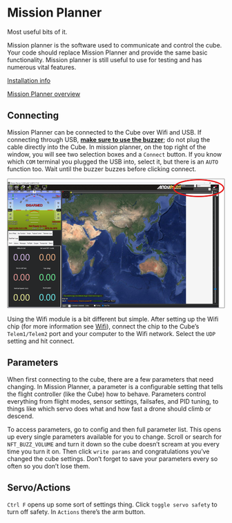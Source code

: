# Mission Planner

Most useful bits of it.

Mission planner is the software used to communicate and control the cube. Your code should replace Mission Planner and provide the same basic functionality. Mission planner is still useful to use for testing and has numerous vital features.

[Installation info](https://ardupilot.org/planner/docs/mission-planner-installation.html)

[Mission Planner overview](https://ardupilot.org/planner/docs/mission-planner-overview.html)

## Connecting
Mission Planner can be connected to the Cube over Wifi and USB. If connecting through USB, <u>**make sure to use the buzzer**</u>; do not plug the cable directly into the Cube. In mission planner, on the top right of the window, you will see two selection boxes and a `Connect` button. If you know which `COM` terminal you plugged the USB into, select it, but there is an `AUTO` function too. Wait until the buzzer buzzes before clicking connect.

![Connecting MP](assets/connect-MP.png)

Using the Wifi module is a bit different but simple. After setting up the Wifi chip (for more information see [Wifi](Wifi.md)), connect the chip to the Cube’s `Telem1/Telem2` port and your computer to the Wifi network. Select the `UDP` setting and hit connect.

## Parameters

When first connecting to the cube, there are a few parameters that need changing. In Mission Planner, a parameter is a configurable setting that tells the flight controller (like the Cube) how to behave. Parameters control everything from flight modes, sensor settings, failsafes, and PID tuning, to things like which servo does what and how fast a drone should climb or descend.

To access parameters, go to config and then full parameter list. This opens up every single parameters available for you to change. Scroll or search for `NFT_BUZZ_VOLUME` and turn it down so the cube doesn’t scream at you every time you turn it on. Then click `write params` and congratulations you’ve changed the cube settings. Don’t forget to save your parameters every so often so you don’t lose them.

## Servo/Actions

`Ctrl F` opens up some sort of settings thing. Click `toggle servo safety` to turn off safety. In `Actions` there’s the arm button.
